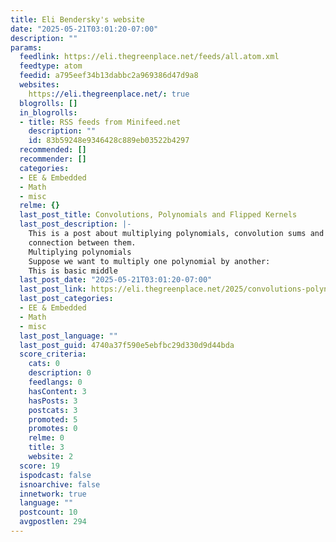 ```yaml
---
title: Eli Bendersky's website
date: "2025-05-21T03:01:20-07:00"
description: ""
params:
  feedlink: https://eli.thegreenplace.net/feeds/all.atom.xml
  feedtype: atom
  feedid: a795eef34b13dabbc2a969386d47d9a8
  websites:
    https://eli.thegreenplace.net/: true
  blogrolls: []
  in_blogrolls:
  - title: RSS feeds from Minifeed.net
    description: ""
    id: 83b59248e9346428c889eb03522b4297
  recommended: []
  recommender: []
  categories:
  - EE & Embedded
  - Math
  - misc
  relme: {}
  last_post_title: Convolutions, Polynomials and Flipped Kernels
  last_post_description: |-
    This is a post about multiplying polynomials, convolution sums and the
    connection between them.
    Multiplying polynomials
    Suppose we want to multiply one polynomial by another:
    This is basic middle
  last_post_date: "2025-05-21T03:01:20-07:00"
  last_post_link: https://eli.thegreenplace.net/2025/convolutions-polynomials-and-flipped-kernels/
  last_post_categories:
  - EE & Embedded
  - Math
  - misc
  last_post_language: ""
  last_post_guid: 4740a37f590e5ebfbc29d330d9d44bda
  score_criteria:
    cats: 0
    description: 0
    feedlangs: 0
    hasContent: 3
    hasPosts: 3
    postcats: 3
    promoted: 5
    promotes: 0
    relme: 0
    title: 3
    website: 2
  score: 19
  ispodcast: false
  isnoarchive: false
  innetwork: true
  language: ""
  postcount: 10
  avgpostlen: 294
---
```

